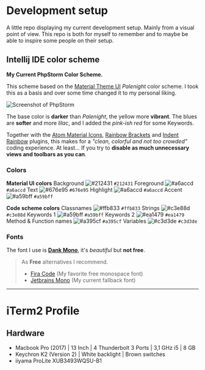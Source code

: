 # Development setup

A little repo displaying my current development setup. Mainly from a visual point of view.
This repo is both for myself to remember and to maybe be able to inspire some people on their setup.
  

## Intellij IDE color scheme

**My Current PhpStorm Color Scheme.**

This scheme based on the [Material Theme UI](https://www.material-theme.com/) _Palenight_ color scheme.
I took this as a basis and over some time changed it to my personal liking.

![Screenshot of PhpStorm](https://github.com/jascha030/Intellij-IDE-Color-Scheme/blob/master/Screenshot_IDE_phpstorm.png)

The base color is **darker** than _Palenight_, the yellow more **vibrant**.
The blues are **softer** and more _lilac_, and I added the _pink-ish red_ for some Keywords.

Together with the [Atom Material Icons](https://plugins.jetbrains.com/plugin/10044-atom-material-icons/versions/), [Rainbow Brackets](https://plugins.jetbrains.com/plugin/10080-rainbow-brackets) and [Indent Rainbow](https://plugins.jetbrains.com/plugin/13308-indent-rainbow) plugins, this makes for a _"clean, colorful and not too crowded"_ coding experience. At least... If you try to **disable as much unnecessary views and toolbars as you can**.

### Colors

**Material UI colors**
Background 
![#212431](https://via.placeholder.com/15/212431/000000?text=+) `#212431`
Foreground
![#a6accd](https://via.placeholder.com/15/a6accd/000000?text=+) `#a6accd`
Text
![#676e95](https://via.placeholder.com/15/676e95/000000?text=+) `#676e95`
Highlight
![#a6accd](https://via.placeholder.com/15/a6accd/000000?text=+) `#a6accd`
Accent
![#a59bff](https://via.placeholder.com/15/a59bff/000000?text=+) `#a59bff`

**Code scheme colors**
Classnames
![#ffb833](https://via.placeholder.com/15/ffb833/000000?text=+) `#ffb833`
Strings
![#c3e88d](https://via.placeholder.com/15/c3e88d/000000?text=+) `#c3e88d`
Keywords 1
![#a59bff](https://via.placeholder.com/15/a59bff/000000?text=+) `#a59bff`
Keywords 2
![#ea1479](https://via.placeholder.com/15/ea1479/000000?text=+) `#ea1479`
Method & Function names
![#a395cf](https://via.placeholder.com/15/a395cf/000000?text=+) `#a395cf`
Variables
![#c3d3de](https://via.placeholder.com/15/c3d3de/000000?text=+) `#c3d3de`


### Fonts

The font I use is [**Dank Mono**](https://gumroad.com/l/dank-mono), it's _beautiful_ but **not free**.

>As **Free** alternatives I recommend.
>- [Fira Code](https://github.com/tonsky/FiraCode) (My favorite free monospace font)
>- [Jetbrains Mono](https://www.jetbrains.com/lp/mono) (My current fallback font)

<hr>

# iTerm2 Profile



## Hardware

- Macbook Pro (2017) | 13 Inch | 4 Thunderbolt 3 Ports | 3,1 GHz i5 | 8 GB
- Keychron K2  (Version 2) | White backlight | Brown switches
- iiyama ProLite XUB3493WQSU-B1
